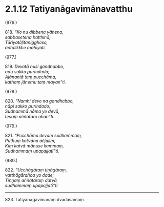 

# 2.1.12 Tatiyanāgavimānavatthu




(976.)

818\. _“Ko nu dibbena yānena,_  
_sabbasetena hatthinā;_  
_Tūriyatāḷitanigghoso,_  
_antalikkhe mahīyati._  


(977.)

819\. _Devatā nusi gandhabbo,_  
_adu sakko purindado;_  
_Ajānantā taṃ pucchāma,_  
_kathaṃ jānemu taṃ mayan”ti._  


(978.)

820\. _“Namhi devo na gandhabbo,_  
_nāpi sakko purindado;_  
_Sudhammā nāma ye devā,_  
_tesaṃ aññataro ahan”ti._  


(979.)

821\. _“Pucchāma devaṃ sudhammaṃ,_  
_Puthuṃ katvāna añjaliṃ;_  
_Kiṃ katvā mānuse kammaṃ,_  
_Sudhammaṃ upapajjatī”ti._  


(980.)

822\. _“Ucchāgāraṃ tiṇāgāraṃ,_  
_vatthāgārañca yo dade;_  
_Tiṇṇaṃ aññataraṃ datvā,_  
_sudhammaṃ upapajjatī”ti._  


---

823\. Tatiyanāgavimānaṃ dvādasamaṃ.





